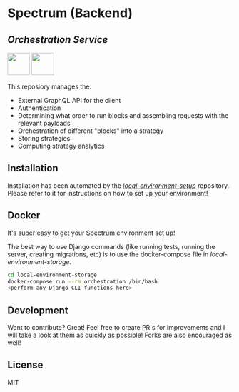 # Spectrum (Backend)
## _Orchestration Service_

<img src='https://camo.githubusercontent.com/d4d20d5aec9e28160c88c042ef37001b754a9ff5b30bb790164ed3fddb9e9b51/687474703a2f2f7777772e69636f6e617263686976652e636f6d2f646f776e6c6f61642f6937333032372f636f726e6d616e7468653372642f706c65782f4f746865722d707974686f6e2e69636f' width='50'> <img src='https://logodix.com/logo/1758961.png' width='50'>

This reposiory manages the:

- External GraphQL API for the client
- Authentication
- Determining what order to run blocks and assembling requests with the relevant payloads
- Orchestration of different "blocks" into a strategy
- Storing strategies
- Computing strategy analytics

## Installation

Installation has been automated by the [_local-environment-setup_](https://github.com/spectrum-dev/local-environment-setup) repository. Please refer to it for instructions on how to set up your environment!

## Docker

It's super easy to get your Spectrum environment set up!

The best way to use Django commands (like running tests, running the server, creating migrations, etc) is to use the docker-compose file in _local-environment-storage_. 

```sh
cd local-environment-storage
docker-compose run --rm orchestration /bin/bash
<perform any Django CLI functions here>
```

## Development

Want to contribute? Great! Feel free to create PR's for improvements and I will take a look at them as quickly as possible! Forks are also encouraged as well!


## License

MIT
